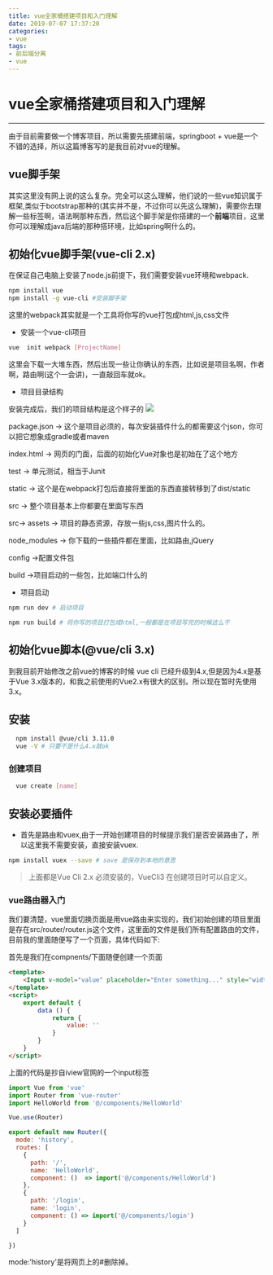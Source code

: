 ```yaml
---
title: vue全家桶搭建项目和入门理解
date: 2019-07-07 17:37:20
categories:
- vue
tags:
- 前后端分离
- vue
---
```


# vue全家桶搭建项目和入门理解
------------
由于目前需要做一个博客项目，所以需要先搭建前端，springboot + vue是一个不错的选择，所以这篇博客写的是我目前对vue的理解。

## vue脚手架
其实这里没有网上说的这么复杂。完全可以这么理解，他们说的一些vue知识属于框架,类似于bootstrap那种的(其实并不是，不过你可以先这么理解)，需要你去理解一些标签啊，语法啊那种东西，然后这个脚手架是你搭建的一个**前端**项目，这里你可以理解成java后端的那种搭环境，比如spring啊什么的。
## 初始化vue脚手架(vue-cli 2.x)
在保证自己电脑上安装了node.js前提下，我们需要安装vue环境和webpack.

```bash
npm install vue
npm install -g vue-cli #安装脚手架
```

这里的webpack其实就是一个工具将你写的vue打包成html,js,css文件

* 安装一个vue-cli项目
```bash
vue  init webpack [ProjectName]
```
这里会下载一大堆东西，然后出现一些让你确认的东西，比如说是项目名啊，作者啊，路由啊(这个一会讲)，一直敲回车就ok。


* 项目目录结构

安装完成后，我们的项目结构是这个样子的
![](https://s2.ax1x.com/2019/07/07/ZBb8zt.png)

package.json -> 这个是项目必须的，每次安装插件什么的都需要这个json，你可以把它想象成gradle或者maven

index.html -> 网页的门面，后面的初始化Vue对象也是初始在了这个地方

test -> 单元测试，相当于Junit

static -> 这个是在webpack打包后直接将里面的东西直接转移到了dist/static

src -> 整个项目基本上你都要在里面写东西

src-> assets -> 项目的静态资源，存放一些js,css,图片什么的。

node_modules -> 你下载的一些插件都在里面，比如路由,jQuery

config ->配置文件包

build ->项目启动的一些包，比如端口什么的

* 项目启动

```bash
npm run dev # 启动项目

npm run build # 将你写的项目打包成html,一般都是在项目写完的时候这么干

```

## 初始化vue脚本(@vue/cli 3.x)
 到我目前开始修改之前vue的博客的时候 vue cli 已经升级到4.x,但是因为4.x是基于Vue 3.x版本的，和我之前使用的Vue2.x有很大的区别。所以现在暂时先使用3.x。

## 安装

  ```bash
    npm install @vue/cli 3.11.0
    vue -V # 只要不是什么4.x就ok
  ```
### 创建项目

  ```bash
    vue create [name]
  ```  
## 安装必要插件

* 首先是路由和vuex,由于一开始创建项目的时候提示我们是否安装路由了，所以这里我不需要安装，直接安装vuex.

```bash
npm install vuex --save # save 是保存到本地的意思
```

> 上面都是Vue Cli 2.x 必须安装的，VueCli3 在创建项目时可以自定义。


### vue路由器入门

我们要清楚，vue里面切换页面是用vue路由来实现的，我们初始创建的项目里面是存在src/router/router.js这个文件，这里面的文件是我们所有配置路由的文件，目前我的里面随便写了一个页面，具体代码如下:

首先是我们在compnents/下面随便创建一个页面

```html
<template>
    <Input v-model="value" placeholder="Enter something..." style="width: 300px" />
</template>
<script>
    export default {
        data () {
            return {
                value: ''
            }
        }
    }
</script>

```

上面的代码是抄自iview官网的一个input标签



```javascript
import Vue from 'vue'
import Router from 'vue-router'
import HelloWorld from '@/components/HelloWorld'

Vue.use(Router)

export default new Router({
  mode: 'history',
  routes: [
    {
      path: '/',
      name: 'HelloWorld',
      component: ()  => import('@/components/HelloWorld')
    },
    {
      path: '/login',
      name: 'login',
      component: () => import('@/components/login')
    }
  ]

})

```


mode:'history'是将网页上的#删除掉。
